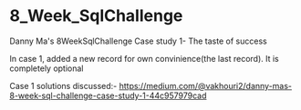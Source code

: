 # 8_Week_SqlChallenge
Danny Ma's 8WeekSqlChallenge
Case study 1- The taste of success

In case 1, added a new record for own convinience(the last record). It is completely optional

Case 1 solutions discussed:- https://medium.com/@vakhouri2/danny-mas-8-week-sql-challenge-case-study-1-44c957979cad




 
